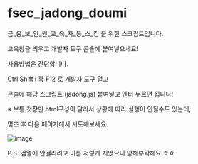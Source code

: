 # fsec_jadong_doumi

금_융_보_안_원_교_육_자_동_스_킵 을 위한 스크립트입니다. 

교육창을 띄우고 개발자 도구 콘솔에 붙여넣으세요!

사용방법은 간단합니다.

Ctrl Shift i 혹 F12 로 개발자 도구 열고

콘솔에 해당 스크립트 (jadong.js) 붙여넣고 엔터 누르면 됩니다!



※ 보통 첫장만 html구성이 달라서 상황에 따라 실행이 안될수도 있는데,

몇초 후 다음 페이지에서 시도해보세요.




![image](https://user-images.githubusercontent.com/34636395/142792119-4d75aa3b-8f46-43b3-87e7-c09df97ef127.png)



P.S. 검열에 안걸리려고 이름 저렇게 지었으니 양해부탁해요 ㅎㅎ
